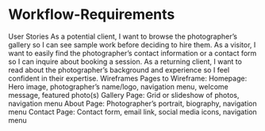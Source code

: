 # Workflow-Requirements
User Stories
As a potential client, I want to browse the photographer’s gallery so I can see sample work before deciding to hire them.
As a visitor, I want to easily find the photographer’s contact information or a contact form so I can inquire about booking a session.
As a returning client, I want to read about the photographer’s background and experience so I feel confident in their expertise.
Wireframes 
Pages to Wireframe:
Homepage:
Hero image, photographer’s name/logo, navigation menu, welcome message, featured photo(s)
Gallery Page:
Grid or slideshow of photos, navigation menu
About Page:
Photographer’s portrait, biography, navigation menu
Contact Page:
Contact form, email link, social media icons, navigation menu
